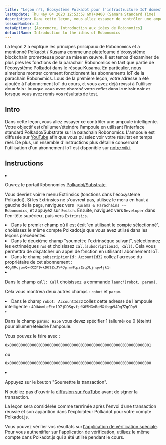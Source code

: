 ```yaml
---
title: "Leçon n°3, Écosystème Polkadot pour l'infrastructure IoT domestique"
lastUpdate: Thu May 04 2023 12:53:58 GMT+0400 (Samara Standard Time)
description: Dans cette leçon, vous allez essayer de contrôler une ampoule intelligente en utilisant la parachain Robonomics.
lessonNumber: 3
metaOptions: [Apprendre, Introduction aux idées de Robonomics]
defaultName: Introduction to the ideas of Robonomics
---
```


La leçon 2 a expliqué les principes principaux de Robonomics et a mentionné Polkadot / Kusama comme une platefoume d'écosystème blockchain prometteuse pour sa mise en œuvre. Il est temps d'examiner de plus près les fonctions de la parachain Robonomics en tant que partie de l'écosystème Polkadot dans le réseau Kusama. En particulier, nous aimerions montrer comment fonctionnent les abonnements IoT de la parachain Robonomics. Lous de la première leçon, votre adresse a été ajoutée à l'abonnement IoT du cours, et vous avez déjà réussi à l'utiliser deux fois : lousque vous avez cherché votre reflet dans le miroir noir et lorsque vous avez remis vos résultats de test.

## Intro

Dans cette leçon, vous allez essayer de contrôler une ampoule intelligente. Votre objectif est d'allumer/éteindre l'ampoule en utilisant l'interface standard Polkadot/Substrate sur la parachain Robonomics. L'ampoule est diffusée sur [YouTube](https://www.youtube.com/channel/UCkemsNJWaCmvF1Oi50C-hAg/live) afin que vous puissiez voir votre résultat en temps réel. De plus, un ensemble d'instructions plus détaillé concernant l'utilisation d'un abonnement IoT est disponible sur [notre wiki](https://wiki.robonomics.network/docs/subscription-launch/).


## Instructions

<List type="numbers">

<li>

Ouvrez le portail Robonomics [Polkadot/Substrate](https://polkadot.js.org/apps/?rpc=wss%3A%2F%2Fkusama.rpc.robonomics.network%2F#/extrinsics).

Vous devriez voir le menu Extrinsics (fonctions dans l'écosystème Polkadot). Si les Extrinsics ne s'ouvrent pas, utilisez le menu en haut à gauche de la page, naviguez vers <code> Kusama & Parachains -> Robonomics</code>, et appuyez sur <code>Switch</code>. Ensuite, naviguez vers <code>Developer</code> dans l'en-tête supérieur, puis vers <code>Extrinsics</code>.

</li>

<li>
Dans le premier champ où il est écrit 'en utilisant le compte sélectionné', choisissez le même compte Polkadot.js que vous avez utilisé dans les leçons précédentes.
</li>

<li>
Dans le deuxième champ "soumettre l'extrinsèque suivant", sélectionnez les extrinsèques <code>rws</code> et choisissez <code>call(subscriptionId, call)</code>. Cela vous permettra de dispatcher un appel de fonction en utilisant l'abonnement IoT.
</li>

<li>
Dans le champ <code>subscriptionId: AccountId32</code> collez l'adresse du propriétaire de cet abonnement : <code>4GgRRojuoQwKCZP9wkB69ZxJY4JprmHtpzEzqJLjnqu4jk1r</code>
</li>

<li>

Dans le champ <code>call: Call</code> choisissez la commande <code>launch(robot, param)</code>.

Cela vous montrera deux autres champs : <code>robot</code> et <code>param</code>.

</li>

<li>
Dans le champ <code>robot: AccountId32</code> collez cette adresse de l'ampoule intelligente : <code>4DUAnmLeEto197jDDSgvfjfS65MGvReMXibqp9ADg7ZgCDp9</code>
</li>

<li>

Dans le champ <code>param: H256</code> vous devez spécifier 1 (allumé) ou 0 (éteint) pour allumer/éteindre l'ampoule.

Vous pouvez le faire avec :

<code>0x0000000000000000000000000000000000000000000000000000000000000001</code>

ou

<code>0x0000000000000000000000000000000000000000000000000000000000000000</code>

</li>

<li>

Appuyez sur le bouton "Soumettre la transaction".

N'oubliez pas d'ouvrir la [diffusion sur YouTube](https://www.youtube.com/channel/UCkemsNJWaCmvF1Oi50C-hAg/live) avant de signer la transaction.

</li>


</List>

<Result>

La leçon sera considérée comme terminée après l'envoi d'une transaction réussie et son apparition dans l'explorateur Polkadot pour votre compte Polkadot.js.

Vous pouvez vérifier vos résultats sur [l'application de vérification spéciale](https://lk.robonomics.academy/). Pour vous authentifier sur l'application de vérification, utilisez le même compte dans Polkadot.js qui a été utilisé pendant le cours.

</Result>